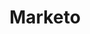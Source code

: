 ---
content-type: "embed-form"
form-type: "source"
key: "source-form-properties-marketo-object"

title: "Marketo"
description: "A Marketo connection reads data from the Marketo API and corresponds to the source type of `platform.marketo`."

object-attributes:
  - name: "client_id"
    type: "string"
    description: "The user's Marketo client ID."

  - name: "client_secret"
    type: "string"
    description: "The user's Marketo client secret."

  - name: "frequency_in_minutes"
    type: "string"
    description: |
      Defines how often, in minutes, Stitch should attempt to replicate data from Marketo. Accepted values are:

      - `1`
      - `10`
      - `30`
      - `60`
      - `360`
      - `720`
      - `1440`

  - name: "endpoint"
    type: "string"
    description: "The user's Marketo REST endpoint URL. For example: `https://457-RFG-234.mktorest.com/rest`"

  - name: "identity"
    type: "string"
    description: "The user's Marketo REST identity URL. For example: `https://457-RFG-234.mktorest.com/identity`"

  - name: "max_daily_calls"
    type: "string"
    description: "The maximum number of daily API calls that Stitch may make to the Marketo API."

  - name: "start_date"
    type: "string"
    description: |
      The date from which Stitch should begin replicating data from HubSpot. Data from this date forward will be replicated.

      Data in this field must adhere to the `YYYY-MM-DDTHH:MM:SSZ` format. For example: `2018-01-01T11:59:59Z`

examples: 
  - code: |
      {  
       "type":"platform.marketo",
       "properties":{
          "client_id":"<CLIENT_ID>",
          "client_secret":"<CLIENT_SECRET>",
          "frequency_in_minutes":"1440",
          "endpoint":"https://457-RFG-234.mktorest.com/rest",
          "identity":"https://457-RFG-234.mktorest.com/identity",
          "max_daily_calls":"8,000",
          "start_date":"2018-01-10T00:00:00Z"
        }
      }
---